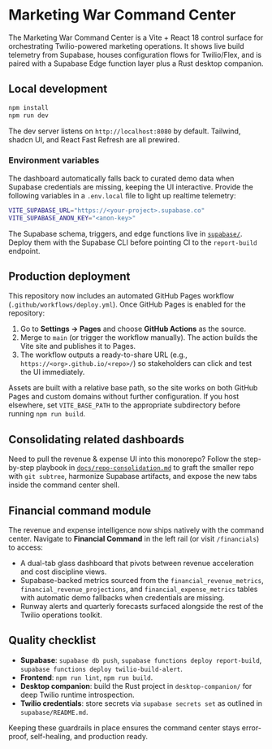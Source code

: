 # Marketing War Command Center

The Marketing War Command Center is a Vite + React 18 control surface for orchestrating Twilio-powered marketing operations. It
shows live build telemetry from Supabase, houses configuration flows for Twilio/Flex, and is paired with a Supabase Edge
function layer plus a Rust desktop companion.

## Local development

```bash
npm install
npm run dev
```

The dev server listens on `http://localhost:8080` by default. Tailwind, shadcn UI, and React Fast Refresh are all prewired.

### Environment variables

The dashboard automatically falls back to curated demo data when Supabase credentials are missing, keeping the UI interactive.
Provide the following variables in a `.env.local` file to light up realtime telemetry:

```bash
VITE_SUPABASE_URL="https://<your-project>.supabase.co"
VITE_SUPABASE_ANON_KEY="<anon-key>"
```

The Supabase schema, triggers, and edge functions live in [`supabase/`](supabase/README.md). Deploy them with the Supabase CLI
before pointing CI to the `report-build` endpoint.

## Production deployment

This repository now includes an automated GitHub Pages workflow (`.github/workflows/deploy.yml`). Once GitHub Pages is enabled
for the repository:

1. Go to **Settings → Pages** and choose **GitHub Actions** as the source.
2. Merge to `main` (or trigger the workflow manually). The action builds the Vite site and publishes it to Pages.
3. The workflow outputs a ready-to-share URL (e.g., `https://<org>.github.io/<repo>/`) so stakeholders can click and test the UI
   immediately.

Assets are built with a relative base path, so the site works on both GitHub Pages and custom domains without further
configuration. If you host elsewhere, set `VITE_BASE_PATH` to the appropriate subdirectory before running `npm run build`.

## Consolidating related dashboards

Need to pull the revenue & expense UI into this monorepo? Follow the step-by-step playbook in
[`docs/repo-consolidation.md`](docs/repo-consolidation.md) to graft the smaller repo with `git subtree`, harmonize Supabase
artifacts, and expose the new tabs inside the command center shell.

## Financial command module

The revenue and expense intelligence now ships natively with the command center. Navigate to **Financial Command** in the
left rail (or visit `/financials`) to access:

- A dual-tab glass dashboard that pivots between revenue acceleration and cost discipline views.
- Supabase-backed metrics sourced from the `financial_revenue_metrics`, `financial_revenue_projections`, and
  `financial_expense_metrics` tables with automatic demo fallbacks when credentials are missing.
- Runway alerts and quarterly forecasts surfaced alongside the rest of the Twilio operations toolkit.

## Quality checklist

- **Supabase**: `supabase db push`, `supabase functions deploy report-build`, `supabase functions deploy twilio-build-alert`.
- **Frontend**: `npm run lint`, `npm run build`.
- **Desktop companion**: build the Rust project in `desktop-companion/` for deep Twilio runtime introspection.
- **Twilio credentials**: store secrets via `supabase secrets set` as outlined in `supabase/README.md`.

Keeping these guardrails in place ensures the command center stays error-proof, self-healing, and production ready.
